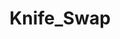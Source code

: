 ---
title: Knife_Swap
crosslinks:
- knifeclub
- u_imguralbumbot
- balisong
- BudgetBlades
- EDCexchange
- youtubefactsbot
- Knife_Raffle
- MassdropBot
- accidentlyraffles
- KnifeDeals
- edc_raffle
- whiskyinventory
- tmsbmeta
- EDC
- knife_raffle
- KnifeSwap
- ScotchSwap
- bugs
- GlobalOffensiveTrade
- Pen_Swap
---
